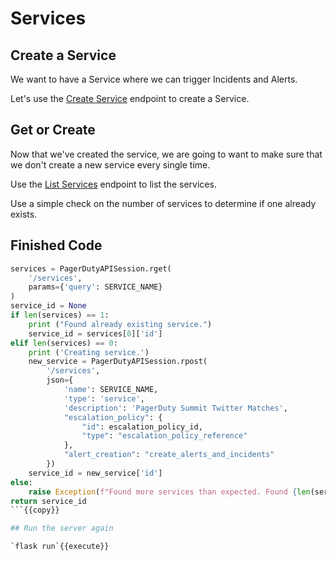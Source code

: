# Services

## Create a Service

We want to have a Service where we can trigger Incidents and Alerts.

Let's use the [Create Service](https://developer.pagerduty.com/api-reference/reference/REST/openapiv3.json/paths/~1services/post) endpoint to create a Service.

## Get or Create

Now that we've created the service, we are going to want to make sure that we don't create a new service every single time.

Use the [List Services](https://developer.pagerduty.com/api-reference/reference/REST/openapiv3.json/paths/~1services/get) endpoint to list the services.

Use a simple check on the number of services to determine if one already exists.

## Finished Code

```python
services = PagerDutyAPISession.rget(
    '/services',
    params={'query': SERVICE_NAME}
)
service_id = None
if len(services) == 1:
    print ("Found already existing service.")
    service_id = services[0]['id']
elif len(services) == 0:
    print ('Creating service.')
    new_service = PagerDutyAPISession.rpost(
        '/services',
        json={
            'name': SERVICE_NAME,
            'type': 'service',
            'description': 'PagerDuty Summit Twitter Matches',
            "escalation_policy": {
                "id": escalation_policy_id,
                "type": "escalation_policy_reference"
            },
            "alert_creation": "create_alerts_and_incidents"
        })
    service_id = new_service['id']
else:
    raise Exception(f"Found more services than expected. Found {len(services)}")
return service_id
```{{copy}}

## Run the server again

`flask run`{{execute}}

